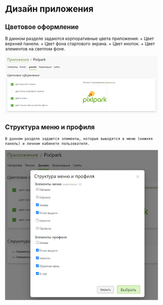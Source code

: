 # Дизайн приложения

## Цветовое оформление
В данном разделе задаются корпоративные цвета приложения:
    + Цвет верхней панели.
    + Цвет фона стартового экрана.
    + Цвет кнопок.
    + Цвет элементов на светлом фоне.
    
![](../_media/app/design-color.png)

## Структура меню и профиля
    В данном разделе задаются элементы, которые выводятся в меню (нижняя панель) и личном кабинете пользователя.

![](../_media/app/design-menu.png)